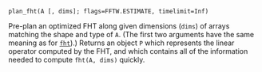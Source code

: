 ```
plan_fht(A [, dims]; flags=FFTW.ESTIMATE, timelimit=Inf)
```

Pre-plan an optimized FHT along given dimensions (`dims`) of arrays matching the shape and type of `A`.  (The first two arguments have the same meaning as for [`fht`](@ref)).) Returns an object `P` which represents the linear operator computed by the FHT, and  which contains all of the information needed to compute `fht(A, dims)` quickly.
